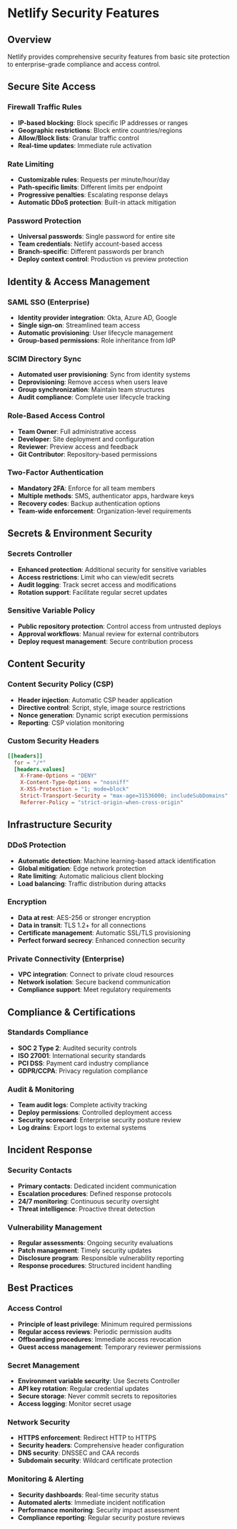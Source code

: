 # Netlify Security Features

## Overview
Netlify provides comprehensive security features from basic site protection to enterprise-grade compliance and access control.

## Secure Site Access

### Firewall Traffic Rules
- **IP-based blocking**: Block specific IP addresses or ranges
- **Geographic restrictions**: Block entire countries/regions  
- **Allow/Block lists**: Granular traffic control
- **Real-time updates**: Immediate rule activation

### Rate Limiting
- **Customizable rules**: Requests per minute/hour/day
- **Path-specific limits**: Different limits per endpoint
- **Progressive penalties**: Escalating response delays
- **Automatic DDoS protection**: Built-in attack mitigation

### Password Protection
- **Universal passwords**: Single password for entire site
- **Team credentials**: Netlify account-based access
- **Branch-specific**: Different passwords per branch
- **Deploy context control**: Production vs preview protection

## Identity & Access Management

### SAML SSO (Enterprise)
- **Identity provider integration**: Okta, Azure AD, Google
- **Single sign-on**: Streamlined team access
- **Automatic provisioning**: User lifecycle management
- **Group-based permissions**: Role inheritance from IdP

### SCIM Directory Sync
- **Automated user provisioning**: Sync from identity systems
- **Deprovisioning**: Remove access when users leave
- **Group synchronization**: Maintain team structures
- **Audit compliance**: Complete user lifecycle tracking

### Role-Based Access Control
- **Team Owner**: Full administrative access
- **Developer**: Site deployment and configuration  
- **Reviewer**: Preview access and feedback
- **Git Contributor**: Repository-based permissions

### Two-Factor Authentication
- **Mandatory 2FA**: Enforce for all team members
- **Multiple methods**: SMS, authenticator apps, hardware keys
- **Recovery codes**: Backup authentication options
- **Team-wide enforcement**: Organization-level requirements

## Secrets & Environment Security

### Secrets Controller
- **Enhanced protection**: Additional security for sensitive variables
- **Access restrictions**: Limit who can view/edit secrets
- **Audit logging**: Track secret access and modifications
- **Rotation support**: Facilitate regular secret updates

### Sensitive Variable Policy
- **Public repository protection**: Control access from untrusted deploys
- **Approval workflows**: Manual review for external contributors
- **Deploy request management**: Secure contribution process

## Content Security

### Content Security Policy (CSP)
- **Header injection**: Automatic CSP header application
- **Directive control**: Script, style, image source restrictions
- **Nonce generation**: Dynamic script execution permissions
- **Reporting**: CSP violation monitoring

### Custom Security Headers
```toml
[[headers]]
  for = "/*"
  [headers.values]
    X-Frame-Options = "DENY"
    X-Content-Type-Options = "nosniff"
    X-XSS-Protection = "1; mode=block"
    Strict-Transport-Security = "max-age=31536000; includeSubDomains"
    Referrer-Policy = "strict-origin-when-cross-origin"
```

## Infrastructure Security

### DDoS Protection
- **Automatic detection**: Machine learning-based attack identification
- **Global mitigation**: Edge network protection
- **Rate limiting**: Automatic malicious client blocking
- **Load balancing**: Traffic distribution during attacks

### Encryption
- **Data at rest**: AES-256 or stronger encryption
- **Data in transit**: TLS 1.2+ for all connections
- **Certificate management**: Automatic SSL/TLS provisioning
- **Perfect forward secrecy**: Enhanced connection security

### Private Connectivity (Enterprise)
- **VPC integration**: Connect to private cloud resources
- **Network isolation**: Secure backend communication
- **Compliance support**: Meet regulatory requirements

## Compliance & Certifications

### Standards Compliance
- **SOC 2 Type 2**: Audited security controls
- **ISO 27001**: International security standards
- **PCI DSS**: Payment card industry compliance
- **GDPR/CCPA**: Privacy regulation compliance

### Audit & Monitoring
- **Team audit logs**: Complete activity tracking
- **Deploy permissions**: Controlled deployment access
- **Security scorecard**: Enterprise security posture review
- **Log drains**: Export logs to external systems

## Incident Response

### Security Contacts
- **Primary contacts**: Dedicated incident communication
- **Escalation procedures**: Defined response protocols
- **24/7 monitoring**: Continuous security oversight
- **Threat intelligence**: Proactive threat detection

### Vulnerability Management
- **Regular assessments**: Ongoing security evaluations
- **Patch management**: Timely security updates
- **Disclosure program**: Responsible vulnerability reporting
- **Response procedures**: Structured incident handling

## Best Practices

### Access Control
- **Principle of least privilege**: Minimum required permissions
- **Regular access reviews**: Periodic permission audits  
- **Offboarding procedures**: Immediate access revocation
- **Guest access management**: Temporary reviewer permissions

### Secret Management
- **Environment variable security**: Use Secrets Controller
- **API key rotation**: Regular credential updates
- **Secure storage**: Never commit secrets to repositories
- **Access logging**: Monitor secret usage

### Network Security
- **HTTPS enforcement**: Redirect HTTP to HTTPS
- **Security headers**: Comprehensive header configuration
- **DNS security**: DNSSEC and CAA records
- **Subdomain security**: Wildcard certificate protection

### Monitoring & Alerting
- **Security dashboards**: Real-time security status
- **Automated alerts**: Immediate incident notification
- **Performance monitoring**: Security impact assessment
- **Compliance reporting**: Regular security posture reviews